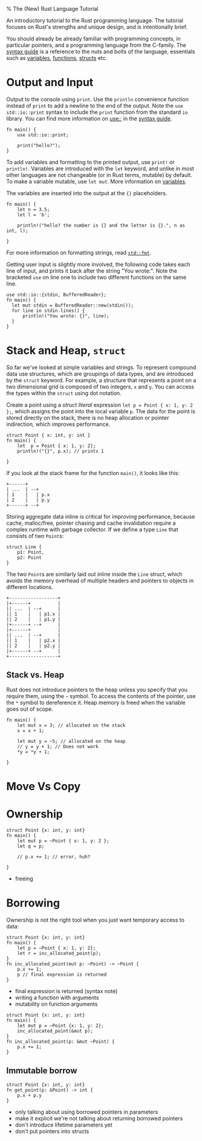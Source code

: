 % The (New) Rust Language Tutorial

An introductory tutorial to the Rust programming language. The tutorial focuses on Rust's strengths and unique design, and is intentionally brief.

You should already be already familiar with programming concepts, in particular pointers, and a programming language from the C-family. The [syntax guide][syntax] is a reference to the nuts and bolts of the language, essentials such as [variables][guide-var], [functions][guide-fn], [structs][guide-struct] etc.

<!-- FIXME link link to pointers? -->

[syntax]: guide-syntax.html
[guide-var]: guide-syntax.html#variables
[guide-fn]: guide-syntax.html#functions
[guide-struct]: guide-syntax.html#struct


# Output and Input

Output to the console using `print`. Use the `println` convenience function instead of `print` to add a newline to the end of the output. Note the `use std::io::print` syntax to include the `print` function from the standard `io` library. You can find more information on [use::][guide-use] in the [syntax guide][syntax].

[guide-use]: guide-syntax.html#use

~~~~
fn main() {
    use std::io::print;

    print("hello?");
}
~~~~

To add variables and formatting to the printed output, use `print!` or `println!`.  Variables are introduced with the `let` keyword, and unlike in most other languages are not changeable (or in Rust terms, mutable) by default. To make a  variable mutable, use `let mut`. More information on [variables][guide-var].

The variables are inserted into the output at the `{}` placeholders.

<!-- FIXME second println to show decimal places formatting?
    println!("hello? the number is {:f} and the letter is {}.", n, l);
-->

~~~~
fn main() {
    let n = 3.5;
    let l = 'b';

    println!("hello? the number is {} and the letter is {}.", n as int, l);

}
~~~~

For more information on formatting strings, read [`std::fmt`][fmt].

[fmt]: http://static.rust-lang.org/doc/0.9/std/fmt/index.html

Getting user input is slightly more involved, the following code takes each line of input, and prints it back after the string "You wrote:". Note the bracketed `use` on line one to include two different functions on the same line.

~~~~
use std::io::{stdin, BufferedReader};
fn main() {
  let mut stdin = BufferedReader::new(stdin());
  for line in stdin.lines() {
      println!("You wrote: {}", line);
  }
}
~~~~

# Stack and Heap, `struct`

So far we've looked at simple variables and strings. To represent compound data use structures, which are groupings of data types, and are introduced by the `struct` keyword. For example, a structure that represents a point on a two dimensional grid is composed of two integers, `x` and `y`. You can access the types within the `struct` using dot notation.

Create a point using a *struct literal* expression `let p = Point { x: 1, y: 2 };`, which assigns the point into the local variable `p`. The data for the point is stored directly on the stack, there is no heap allocation or pointer indirection, which improves performance.

<!-- FIXME: struct literal? -->

~~~~
struct Point { x: int, y: int }
fn main() {
    let  p = Point { x: 1, y: 2};
    println!("{}", p.x); // prints 1

}
~~~~

If you look at the stack frame for the function `main()`, it looks like this:

~~~~{.notrust}
+------+
| ...  | --+
| 1    |   | p.x
| 2    |   | p.y
+------+ --+
~~~~

<!--
Those of you who are familiar with C and C++ will find this behavior familiar. In contrast, languages like Java or Ruby always store structures in the heap. This means that the stack frame would look something like this:

```{.notrust}
(TODO: Make me not look like vomit)
-----------------     -----------------------------
| struct p            | 1
|   x: ---------------|
|   y: --------------------------
                                 -----------------------------
                                 | 2
                                 -----------------------------
```

-->

Storing aggregate data inline is critical for improving performance, because cache, malloc/free, pointer chasing and cache invalidation require a complex runtime with garbage collector.  If we define a type `Line` that consists of two `Point`s:

~~~~{.notrust}
struct Line {
    p1: Point,
    p2: Point
}
~~~~

The two `Point`s are similarly laid out inline inside the `Line` struct, which avoids the memory overhead of multiple headers and pointers to objects in different locations.

<!-- FIXME: not really sure how this should look -->

~~~~{.notrust}
+------------------+
|+------+          |
|| ...  | --+      |
|| 1    |   | p1.x |
|| 2    |   | p1.y |
|+------+ --+      |
|+------+          |
|| ...  | --+      |
|| 1    |   | p2.x |
|| 2    |   | p2.y |
|+------+ --+      |
+------------------+
~~~~

## Stack vs. Heap

<!-- FIXME: this is not correct right? BOX vs stack vs heap? -->

Rust does not introduce pointers to the heap unless you specify that you require them, using the `~` symbol. To access the contents of the pointer, use the `*` symbol to dereference it. Heap memory is freed when the variable goes out of scope.

~~~~
fn main() {
    let mut x = 3; // allocated on the stack
    x = x + 1;

    let mut y = ~5; // allocated on the heap
    // y = y + 1; // Does not work
    *y = *y + 1;

}
~~~~


<!--
FIXME:

~~~~
struct Point { x: int, y: int }

fn main() {
    let mut p = Point { x: 1, y: 2};
    let q = p;
    p.x += 1;
    println!("{}", q.x); // still prints 1
}
~~~~


* copying (not compared to moving
* to modify p.x, you make p mutable
  - don't explain inherited mutability in depth

-->
<!--

Tuples are structures of types without names, such a point composed of two unnamed integers `struct Point(int,int)`. See [tuples][guide-tup] for more information.


[guide-tup]: guide-syntax.html/tuples

-->



<!-- FIXME: rewrite this


~~~~
struct Point { x: int, y: int }

fn main() {
    let mut p = Point { x: 1, y: 2};
    let q = p; // copies p deeply
    p.x += 1; // legal because p is mutable
    println!("{}", q.x); // still prints 1
}
~~~~

-->

#  Move Vs Copy

<!-- FIXME: talk about this in a SIMPLE manner?

## `enum`

Enumerations are

### Enums and matching (???)

Introduce enums and matching here? Or after ownership? After 3.3?

-->

# Ownership

~~~~
struct Point {x: int, y: int}
fn main() {
    let mut p = ~Point { x: 1, y: 2 };
    let q = p;

    // p.x += 1; // error, huh?

}
~~~~~

* freeing

# Borrowing

Ownership is not the right tool when you just want temporary access to data:

~~~~
struct Point {x: int, y: int}
fn main() {
    let p = ~Point { x: 1, y: 2};
    let r = inc_allocated_point(p);
}
fn inc_allocated_point(mut p: ~Point) -> ~Point {
    p.x += 1;
    p // final expression is returned
}
~~~~~

* final expression is returned (syntax note)
* writing a  function with arguments
* mutability on function arguments

~~~~
struct Point {x: int, y: int}
fn main() {
    let mut p = ~Point {x: 1, y: 2};
    inc_allocated_point(&mut p);
}
fn inc_allocated_point(p: &mut ~Point) {
    p.x += 1;
}
~~~~

## Immutable borrow

~~~~
struct Point {x: int, y: int}
fn get_point(p: &Point) -> int {
    p.x + p.y
}
~~~~

* only talking about using borrowed pointers in parameters
* make it explicit we're not talking about returning borrowed pointers
* don't introduce lifetime parameters yet
* don't put pointers into structs
